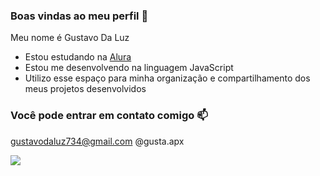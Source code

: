 ### Boas vindas ao meu perfil 💙

Meu nome é Gustavo Da Luz

- Estou estudando na [Alura](www.alura.com.br)
- Estou me desenvolvendo na linguagem JavaScript
- Utilizo esse espaço para minha organização e compartilhamento dos meus projetos desenvolvidos

### Você pode entrar em contato comigo 📫

gustavodaluz734@gmail.com
@gusta.apx


![](https://media1.tenor.com/m/QzxDosWZMF0AAAAC/schmoovin-jujutsu-kaisen.gif)
